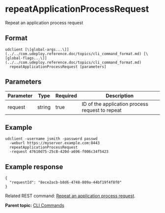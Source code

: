 # repeatApplicationProcessRequest

Repeat an application process request

## Format

```
udclient [\[global-args...\]](../../com.udeploy.reference.doc/topics/cli_command_format.md) [\[global-flags...\]](../../com.udeploy.reference.doc/topics/cli_command_format.md)
  repeatApplicationProcessRequest [parameters]
```

## Parameters

|Parameter|Type|Required|Description|
|---------|----|--------|-----------|
|request|string|true|ID of the application process request to repeat|

## Example

```
udclient -username jsmith -password passwd 
  -weburl https://myserver.example.com:8443
  repeatApplicationProcessRequest
  -request 47610d75-25c8-420d-a696-f006c34f5423
```

## Example response

```
{
  "requestId": "8ece2acb-b8d6-4748-809a-44bf19f4f8f0"
}
```

Related REST command: [Repeat an application process request](rest_cli_applicationprocessrequest_repeatrequest_put.md).

**Parent topic:** [CLI Commands](../../com.udeploy.reference.doc/topics/cli_commands.md)

